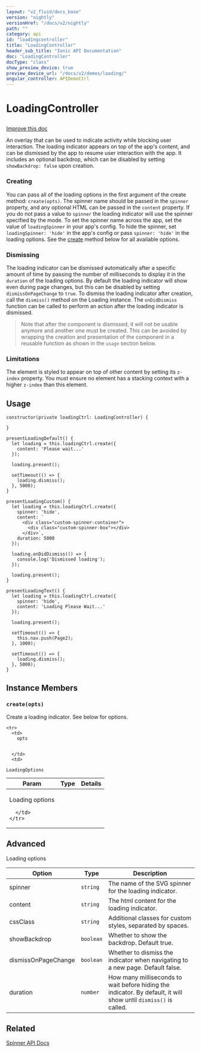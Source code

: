 ```yaml
---
layout: "v2_fluid/docs_base"
version: "nightly"
versionHref: "/docs/v2/nightly"
path: ""
category: api
id: "loadingcontroller"
title: "LoadingController"
header_sub_title: "Ionic API Documentation"
doc: "LoadingController"
docType: "class"
show_preview_device: true
preview_device_url: "/docs/v2/demos/loading/"
angular_controller: APIDemoCtrl 
---
```










<h1 class="api-title">
<a class="anchor" name="loading-controller" href="#loading-controller"></a>

LoadingController





</h1>

<a class="improve-v2-docs" href="http://github.com/driftyco/ionic/edit/master//src/components/loading/loading.ts#L65">
Improve this doc
</a>






<p>An overlay that can be used to indicate activity while blocking user
interaction. The loading indicator appears on top of the app&#39;s content,
and can be dismissed by the app to resume user interaction with
the app. It includes an optional backdrop, which can be disabled
by setting <code>showBackdrop: false</code> upon creation.</p>
<h3 id="creating">Creating</h3>
<p>You can pass all of the loading options in the first argument of
the create method: <code>create(opts)</code>. The spinner name should be
passed in the <code>spinner</code> property, and any optional HTML can be passed
in the <code>content</code> property. If you do not pass a value to <code>spinner</code>
the loading indicator will use the spinner specified by the mode. To
set the spinner name across the app, set the value of <code>loadingSpinner</code>
in your app&#39;s config. To hide the spinner, set <code>loadingSpinner: &#39;hide&#39;</code>
in the app&#39;s config or pass <code>spinner: &#39;hide&#39;</code> in the loading
options. See the <a href="#create">create</a> method below for all available options.</p>
<h3 id="dismissing">Dismissing</h3>
<p>The loading indicator can be dismissed automatically after a specific
amount of time by passing the number of milliseconds to display it in
the <code>duration</code> of the loading options. By default the loading indicator
will show even during page changes, but this can be disabled by setting
<code>dismissOnPageChange</code> to <code>true</code>. To dismiss the loading indicator after
creation, call the <code>dismiss()</code> method on the Loading instance. The
<code>onDidDismiss</code> function can be called to perform an action after the loading
indicator is dismissed.</p>
<blockquote>
<p>Note that after the component is dismissed, it will not be usable anymore
and another one must be created. This can be avoided by wrapping the
creation and presentation of the component in a reusable function as shown
in the <code>usage</code> section below.</p>
</blockquote>
<h3 id="limitations">Limitations</h3>
<p>The element is styled to appear on top of other content by setting its
<code>z-index</code> property. You must ensure no element has a stacking context with
a higher <code>z-index</code> than this element.</p>




<!-- @usage tag -->

<h2><a class="anchor" name="usage" href="#usage"></a>Usage</h2>

<pre><code class="lang-ts">constructor(private loadingCtrl: LoadingController) {

}

presentLoadingDefault() {
  let loading = this.loadingCtrl.create({
    content: &#39;Please wait...&#39;
  });

  loading.present();

  setTimeout(() =&gt; {
    loading.dismiss();
  }, 5000);
}

presentLoadingCustom() {
  let loading = this.loadingCtrl.create({
    spinner: &#39;hide&#39;,
    content: `
      &lt;div class=&quot;custom-spinner-container&quot;&gt;
        &lt;div class=&quot;custom-spinner-box&quot;&gt;&lt;/div&gt;
      &lt;/div&gt;`,
    duration: 5000
  });

  loading.onDidDismiss(() =&gt; {
    console.log(&#39;Dismissed loading&#39;);
  });

  loading.present();
}

presentLoadingText() {
  let loading = this.loadingCtrl.create({
    spinner: &#39;hide&#39;,
    content: &#39;Loading Please Wait...&#39;
  });

  loading.present();

  setTimeout(() =&gt; {
    this.nav.push(Page2);
  }, 1000);

  setTimeout(() =&gt; {
    loading.dismiss();
  }, 5000);
}
</code></pre>




<!-- @property tags -->



<!-- instance methods on the class -->

<h2><a class="anchor" name="instance-members" href="#instance-members"></a>Instance Members</h2>

<div id="create"></div>

<h3>
<a class="anchor" name="create" href="#create"></a>
<code>create(opts)</code>
  

</h3>

Create a loading indicator. See below for options.


<table class="table param-table" style="margin:0;">
  <thead>
    <tr>
      <th>Param</th>
      <th>Type</th>
      <th>Details</th>
    </tr>
  </thead>
  <tbody>
    
    <tr>
      <td>
        opts
        
        
      </td>
      <td>
        
  <code>LoadingOptions</code>
      </td>
      <td>
        <p>Loading options</p>

        
      </td>
    </tr>
    
  </tbody>
</table>






<h2><a class="anchor" name="advanced" href="#advanced"></a>Advanced</h2>
<p>Loading options</p>
<table>
<thead>
<tr>
<th>Option</th>
<th>Type</th>
<th>Description</th>
</tr>
</thead>
<tbody>
<tr>
<td>spinner</td>
<td><code>string</code></td>
<td>The name of the SVG spinner for the loading indicator.</td>
</tr>
<tr>
<td>content</td>
<td><code>string</code></td>
<td>The html content for the loading indicator.</td>
</tr>
<tr>
<td>cssClass</td>
<td><code>string</code></td>
<td>Additional classes for custom styles, separated by spaces.</td>
</tr>
<tr>
<td>showBackdrop</td>
<td><code>boolean</code></td>
<td>Whether to show the backdrop. Default true.</td>
</tr>
<tr>
<td>dismissOnPageChange</td>
<td><code>boolean</code></td>
<td>Whether to dismiss the indicator when navigating to a new page. Default false.</td>
</tr>
<tr>
<td>duration</td>
<td><code>number</code></td>
<td>How many milliseconds to wait before hiding the indicator. By default, it will show until <code>dismiss()</code> is called.</td>
</tr>
</tbody>
</table>





<!-- related link -->

<h2><a class="anchor" name="related" href="#related"></a>Related</h2>

<a href='/docs/v2/api/components/spinner/Spinner'>Spinner API Docs</a><!-- end content block -->


<!-- end body block -->

